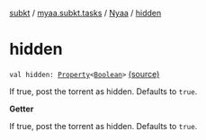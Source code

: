 [subkt](../../index.md) / [myaa.subkt.tasks](../index.md) / [Nyaa](index.md) / [hidden](./hidden.md)

# hidden

`val hidden: `[`Property`](https://docs.gradle.org/current/javadoc/org/gradle/api/provider/Property.html)`<`[`Boolean`](https://kotlinlang.org/api/latest/jvm/stdlib/kotlin/-boolean/index.html)`>` [(source)](https://github.com/Myaamori/SubKt/blob/0.1.7/src/main/kotlin/myaa/subkt/tasks/tasks.kt#L868)

If true, post the torrent as hidden.
Defaults to `true`.

**Getter**

If true, post the torrent as hidden.
Defaults to `true`.

